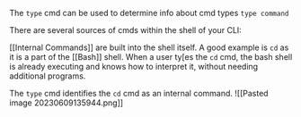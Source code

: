 The `type` cmd can be used to determine info about cmd types
`type command`

There are several sources of cmds within the shell of your CLI:

[[Internal Commands]] are built into the shell itself. A good example is `cd` as it is a part of the [[Bash]] shell. When a user ty[es the `cd` cmd, the bash shell is already executing and knows how to interpret it, without needing additional programs.

The `type` cmd identifies the `cd` cmd as an internal command. 
![[Pasted image 20230609135944.png]]

